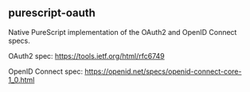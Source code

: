 
## purescript-oauth

Native PureScript implementation of the OAuth2 and OpenID Connect specs.

OAuth2 spec: https://tools.ietf.org/html/rfc6749

OpenID Connect spec: https://openid.net/specs/openid-connect-core-1_0.html


